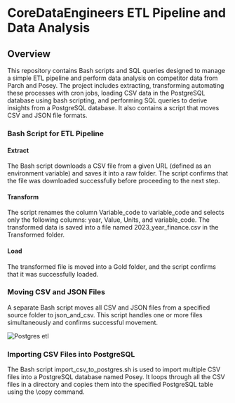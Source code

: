 # CoreDataEngineers ETL Pipeline and Data Analysis

## Overview
This repository contains Bash scripts and SQL queries designed to manage a simple ETL pipeline and perform data analysis on competitor data from Parch and Posey. The project includes extracting, transforming automating these processes with cron jobs, loading CSV data in the PostgreSQL database using bash scripting, and performing SQL queries to derive insights from a PostgreSQL database. It also contains a script that moves CSV and JSON file formats.

### Bash Script for ETL Pipeline

#### Extract
The Bash script downloads a CSV file from a given URL (defined as an environment variable) and saves it into a raw folder.
The script confirms that the file was downloaded successfully before proceeding to the next step.

#### Transform
The script renames the column Variable_code to variable_code and selects only the following columns: year, Value, Units, and variable_code.
The transformed data is saved into a file named 2023_year_finance.csv in the Transformed folder.

#### Load
The transformed file is moved into a Gold folder, and the script confirms that it was successfully loaded.



### Moving CSV and JSON Files
A separate Bash script moves all CSV and JSON files from a specified source folder to json_and_csv. This script handles one or more files simultaneously and confirms successful movement.

![Postgres etl]()

### Importing CSV Files into PostgreSQL
The Bash script import_csv_to_postgres.sh is used to import multiple CSV files into a PostgreSQL database named Posey. It loops through all the CSV files in a directory and copies them into the specified PostgreSQL table using the \copy command.
